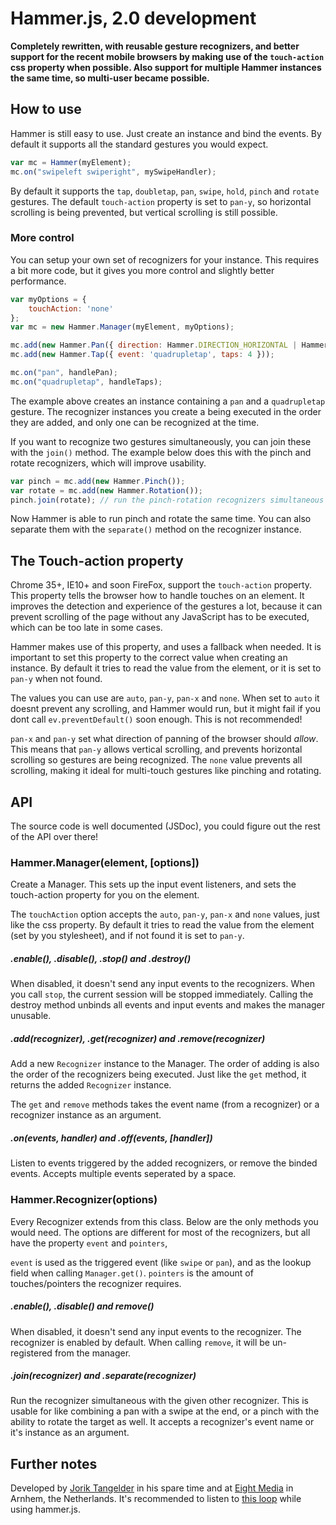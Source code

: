# Hammer.js, 2.0 development

**Completely rewritten, with reusable gesture recognizers, and better support for the recent mobile browsers by
making use of the `touch-action` css property when possible. Also support for multiple Hammer instances the same
time, so multi-user became possible.**

## How to use
Hammer is still easy to use. Just create an instance and bind the events. By default it supports all the standard
gestures you would expect.

````js
var mc = Hammer(myElement);
mc.on("swipeleft swiperight", mySwipeHandler);
````

By default it supports the `tap`, `doubletap`, `pan`, `swipe`, `hold`, `pinch` and `rotate` gestures. The default
`touch-action` property is set to `pan-y`, so horizontal scrolling is being prevented, but vertical scrolling is
still possible.

### More control
You can setup your own set of recognizers for your instance. This requires a bit more code, but it gives you more
control and slightly better performance.

````js
var myOptions = {
    touchAction: 'none'
};
var mc = new Hammer.Manager(myElement, myOptions);

mc.add(new Hammer.Pan({ direction: Hammer.DIRECTION_HORIZONTAL | Hammer.DIRECTION_VERTICAL }));
mc.add(new Hammer.Tap({ event: 'quadrupletap', taps: 4 }));

mc.on("pan", handlePan);
mc.on("quadrupletap", handleTaps);
````

The example above creates an instance containing a `pan` and a `quadrupletap` gesture. The recognizer instances you
create a being executed in the order they are added, and only one can be recognized at the time.

If you want to recognize two gestures simultaneously, you can join these with the `join()` method. The example
below does this with the pinch and rotate recognizers, which will improve usability.

````js
var pinch = mc.add(new Hammer.Pinch());
var rotate = mc.add(new Hammer.Rotation());
pinch.join(rotate); // run the pinch-rotation recognizers simultaneous
````

Now Hammer is able to run pinch and rotate the same time. You can also separate them with the `separate()` method on
the recognizer instance.

## The Touch-action property
Chrome 35+, IE10+ and soon FireFox, support the `touch-action` property. This property tells the browser how to
handle touches on an element. It improves the detection and experience of the gestures a lot, because it can prevent
scrolling of the page without any JavaScript has to be executed, which can be too late in some cases.

Hammer makes use of this property, and uses a fallback when needed. It is important to set this property to the
correct value when creating an instance. By default it tries to read the value from the element, 
or it is set to `pan-y` when not found.

The values you can use are `auto`, `pan-y`, `pan-x` and `none`. When set to `auto` it doesnt prevent any scrolling, 
and Hammer would run, but it might fail if you dont call `ev.preventDefault()` soon enough. This is not recommended!

`pan-x` and `pan-y` set what direction of panning of the browser should _allow_. This means that `pan-y` allows 
vertical scrolling, and prevents horizontal scrolling so gestures are being recognized. The `none`
value prevents all scrolling, making it ideal for multi-touch gestures like pinching and rotating. 

## API
The source code is well documented (JSDoc), you could figure out the rest of the API over there! 

### Hammer.Manager(element, [options])
Create a Manager. This sets up the input event listeners, and sets the touch-action property for you on the element.

The `touchAction` option accepts the `auto`, `pan-y`, `pan-x` and `none` values, just like the css property. By default
 it tries to read the value from the element (set by you stylesheet), and if not found it is set to `pan-y`.

##### .enable(), .disable(), .stop() and .destroy()
When disabled, it doesn't send any input events to the recognizers. When you call `stop`, the current session will be 
stopped immediately. Calling the destroy method unbinds all events and input events and makes the manager unusable.

##### .add(recognizer), .get(recognizer) and .remove(recognizer)
Add a new `Recognizer` instance to the Manager. The order of adding is also the order of the recognizers being 
executed. Just like the `get` method, it returns the added `Recognizer` instance.

The `get` and `remove` methods takes the event name (from a recognizer) or a recognizer instance as an argument.

##### .on(events, handler) and .off(events, [handler])
Listen to events triggered by the added recognizers, or remove the binded events. Accepts multiple events seperated 
by a space.

### Hammer.Recognizer(options)
Every Recognizer extends from this class. Below are the only methods you would need. The options are different 
for most of the recognizers, but all have the property `event` and `pointers`,

`event` is used as the triggered event (like `swipe` or `pan`), and as the lookup field when calling `Manager.get()`.
`pointers` is the amount of touches/pointers the recognizer requires. 

##### .enable(), .disable() and remove()
When disabled, it doesn't send any input events to the recognizer. The recognizer is enabled by default. When calling
 `remove`, it will be un-registered from the manager.

##### .join(recognizer) and .separate(recognizer)
Run the recognizer simultaneous with the given other recognizer. This is usable for like combining a pan with a 
swipe at the end, or a pinch with the ability to rotate the target as well. It accepts a recognizer's event name or 
it's instance as an argument.

## Further notes
Developed by [Jorik Tangelder](http://twitter.com/jorikdelaporik) in his spare time and at 
[Eight Media](http://www.eight.nl/) in Arnhem, the Netherlands. It's recommended to listen to 
[this loop](http://soundcloud.com/eightmedia/hammerhammerhammer) while using hammer.js.
